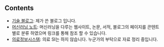 ## Contents

* [기술 블로그](./technical_articles/index.md): 제가 쓴 블로그 입니다.
* [머신러닝 노트](./machine_learning_notes/index.md): 머신러닝을 다루는 웹사이트, 논문, 서적, 블로그의 페이지를 콘텐트별로 분류 하였으며 링크를 통해 참조 할 수 있습니다.
* [의료정보시스템](./medical_information_systems/index.md): 의료 SI는 하지 않습니다. 누군가의 부탁으로 자료 정리 중입니다.

